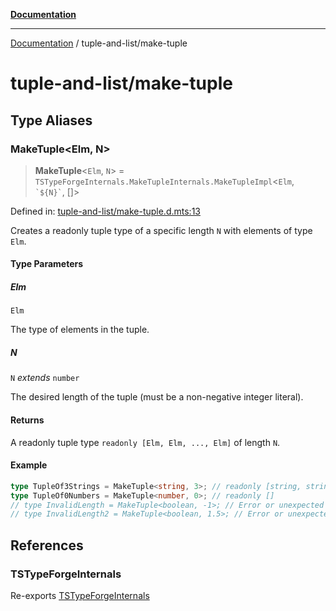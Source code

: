 [**Documentation**](../README.md)

---

[Documentation](../README.md) / tuple-and-list/make-tuple

# tuple-and-list/make-tuple

## Type Aliases

### MakeTuple\<Elm, N\>

> **MakeTuple**\<`Elm`, `N`\> = `TSTypeForgeInternals.MakeTupleInternals.MakeTupleImpl`\<`Elm`, `` `${N}` ``, \[\]\>

Defined in: [tuple-and-list/make-tuple.d.mts:13](https://github.com/noshiro-pf/ts-type-forge/blob/main/src/tuple-and-list/make-tuple.d.mts#L13)

Creates a readonly tuple type of a specific length `N` with elements of type `Elm`.

#### Type Parameters

##### Elm

`Elm`

The type of elements in the tuple.

##### N

`N` _extends_ `number`

The desired length of the tuple (must be a non-negative integer literal).

#### Returns

A readonly tuple type `readonly [Elm, Elm, ..., Elm]` of length `N`.

#### Example

```ts
type TupleOf3Strings = MakeTuple<string, 3>; // readonly [string, string, string]
type TupleOf0Numbers = MakeTuple<number, 0>; // readonly []
// type InvalidLength = MakeTuple<boolean, -1>; // Error or unexpected result
// type InvalidLength2 = MakeTuple<boolean, 1.5>; // Error or unexpected result
```

## References

### TSTypeForgeInternals

Re-exports [TSTypeForgeInternals](../branded-types/brand/namespaces/TSTypeForgeInternals/README.md)
